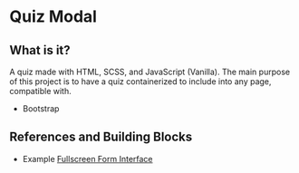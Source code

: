 # Quiz Modal

## What is it?

A quiz made with HTML, SCSS, and JavaScript (Vanilla).
The main purpose of this project is to have a quiz containerized to include into any page, compatible with.
* Bootstrap

## References and Building Blocks
* Example [Fullscreen Form Interface](http://tympanus.net/codrops/?p=19520) 
